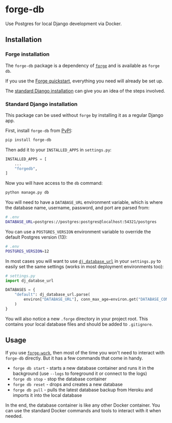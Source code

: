 # forge-db

Use Postgres for local Django development via Docker.


## Installation

### Forge installation

The `forge-db` package is a dependency of [`forge`](https://github.com/forgepackages/forge) and is available as `forge db`.

If you use the [Forge quickstart](https://www.forgepackages.com/docs/quickstart/),
everything you need will already be set up.

The [standard Django installation](#standard-django-installation) can give you an idea of the steps involved.


### Standard Django installation

This package can be used without `forge` by installing it as a regular Django app.

First, install `forge-db` from [PyPI](https://pypi.org/project/forge-db/):

```sh
pip install forge-db
```

Then add it to your `INSTALLED_APPS` in `settings.py`:

```python
INSTALLED_APPS = [
    ...
    "forgedb",
]
```

Now you will have access to the `db` command:

```sh
python manage.py db
```

You will need to have a `DATABASE_URL` environment variable,
which is where the database name, username, password, and port are parsed from:

```sh
# .env
DATABASE_URL=postgres://postgres:postgres@localhost:54321/postgres
```

You can use a `POSTGRES_VERSION` environment variable to override the default Postgres version (13):

```sh
# .env
POSTGRES_VERSION=12
```

In most cases you will want to use [`dj_database_url`](https://github.com/kennethreitz/dj-database-url) in your `settings.py` to easily set the same settings (works in most deployment environments too):

```python
# settings.py
import dj_databse_url

DATABASES = {
    "default": dj_database_url.parse(
        environ["DATABASE_URL"], conn_max_age=environ.get("DATABASE_CONN_MAX_AGE", 600)
    )
}
```

You will also notice a new `.forge` directory in your project root.
This contains your local database files and should be added to `.gitignore`.

## Usage

If you use [`forge-work`](https://github.com/forgepackages/forge-work),
then most of the time you won't need to interact with `forge-db` directly.
But it has a few commands that come in handy.

- `forge db start` - starts a new database container and runs it in the background (use `--logs` to foreground it or connect to the logs)
- `forge db stop` - stop the database container
- `forge db reset` - drops and creates a new database
- `forge db pull` - pulls the latest database backup from Heroku and imports it into the local database

In the end, the database container is like any other Docker container.
You can use the standard Docker commands and tools to interact with it when needed.
